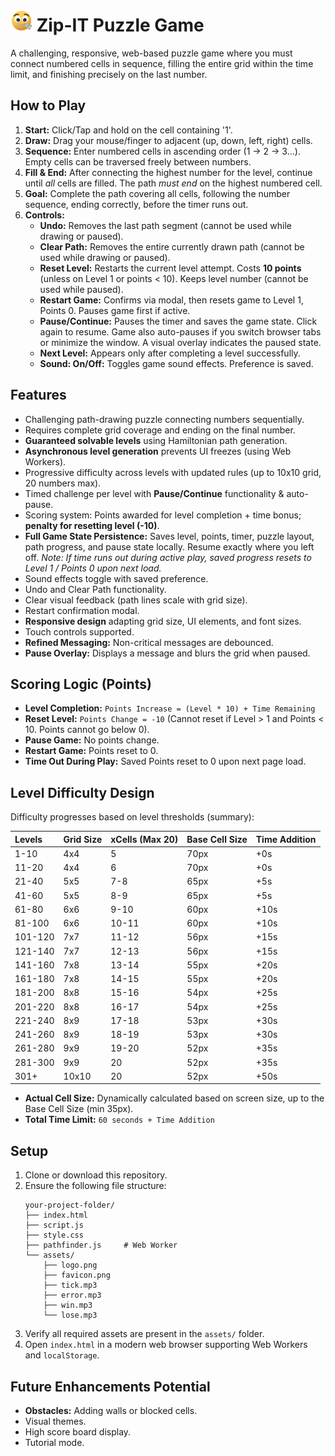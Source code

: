 # <img src="assets/logo.png" width="35"/> Zip-IT Puzzle Game

A challenging, responsive, web-based puzzle game where you must connect numbered cells in sequence, filling the entire grid within the time limit, and finishing precisely on the last number.

## How to Play

1.  **Start:** Click/Tap and hold on the cell containing '1'.
2.  **Draw:** Drag your mouse/finger to adjacent (up, down, left, right) cells.
3.  **Sequence:** Enter numbered cells in ascending order (1 -> 2 -> 3...). Empty cells can be traversed freely between numbers.
4.  **Fill & End:** After connecting the highest number for the level, continue until *all* cells are filled. The path *must end* on the highest numbered cell.
5.  **Goal:** Complete the path covering all cells, following the number sequence, ending correctly, before the timer runs out.
6.  **Controls:**
    *   **Undo:** Removes the last path segment (cannot be used while drawing or paused).
    *   **Clear Path:** Removes the entire currently drawn path (cannot be used while drawing or paused).
    *   **Reset Level:** Restarts the current level attempt. Costs **10 points** (unless on Level 1 or points < 10). Keeps level number (cannot be used while paused).
    *   **Restart Game:** Confirms via modal, then resets game to Level 1, Points 0. Pauses game first if active.
    *   **Pause/Continue:** Pauses the timer and saves the game state. Click again to resume. Game also auto-pauses if you switch browser tabs or minimize the window. A visual overlay indicates the paused state.
    *   **Next Level:** Appears only after completing a level successfully.
    *   **Sound: On/Off:** Toggles game sound effects. Preference is saved.

## Features

*   Challenging path-drawing puzzle connecting numbers sequentially.
*   Requires complete grid coverage and ending on the final number.
*   **Guaranteed solvable levels** using Hamiltonian path generation.
*   **Asynchronous level generation** prevents UI freezes (using Web Workers).
*   Progressive difficulty across levels with updated rules (up to 10x10 grid, 20 numbers max).
*   Timed challenge per level with **Pause/Continue** functionality & auto-pause.
*   Scoring system: Points awarded for level completion + time bonus; **penalty for resetting level (-10)**.
*   **Full Game State Persistence:** Saves level, points, timer, puzzle layout, path progress, and pause state locally. Resume exactly where you left off. *Note: If time runs out during active play, saved progress resets to Level 1 / Points 0 upon next load.*
*   Sound effects toggle with saved preference.
*   Undo and Clear Path functionality.
*   Clear visual feedback (path lines scale with grid size).
*   Restart confirmation modal.
*   **Responsive design** adapting grid size, UI elements, and font sizes.
*   Touch controls supported.
*   **Refined Messaging:** Non-critical messages are debounced.
*   **Pause Overlay:** Displays a message and blurs the grid when paused.

## Scoring Logic (Points)

*   **Level Completion:** `Points Increase = (Level * 10) + Time Remaining`
*   **Reset Level:** `Points Change = -10` (Cannot reset if Level > 1 and Points < 10. Points cannot go below 0).
*   **Pause Game:** No points change.
*   **Restart Game:** Points reset to 0.
*   **Time Out During Play:** Saved Points reset to 0 upon next page load.

## Level Difficulty Design

Difficulty progresses based on level thresholds (summary):

| Levels    | Grid Size | xCells (Max 20) | Base Cell Size | Time Addition |
| :-------- | :-------- | :-------------- | :------------- | :------------ |
| 1-10      | 4x4       | 5               | 70px           | +0s           |
| 11-20     | 4x4       | 6               | 70px           | +0s           |
| 21-40     | 5x5       | 7-8             | 65px           | +5s           |
| 41-60     | 5x5       | 8-9             | 65px           | +5s           |
| 61-80     | 6x6       | 9-10            | 60px           | +10s          |
| 81-100    | 6x6       | 10-11           | 60px           | +10s          |
| 101-120   | 7x7       | 11-12           | 56px           | +15s          |
| 121-140   | 7x7       | 12-13           | 56px           | +15s          |
| 141-160   | 7x8       | 13-14           | 55px           | +20s          |
| 161-180   | 7x8       | 14-15           | 55px           | +20s          |
| 181-200   | 8x8       | 15-16           | 54px           | +25s          |
| 201-220   | 8x8       | 16-17           | 54px           | +25s          |
| 221-240   | 8x9       | 17-18           | 53px           | +30s          |
| 241-260   | 8x9       | 18-19           | 53px           | +30s          |
| 261-280   | 9x9       | 19-20           | 52px           | +35s          |
| 281-300   | 9x9       | 20              | 52px           | +35s          |
| 301+      | 10x10     | 20              | 52px           | +50s          |

*   **Actual Cell Size:** Dynamically calculated based on screen size, up to the Base Cell Size (min 35px).
*   **Total Time Limit:** `60 seconds + Time Addition`

## Setup

1.  Clone or download this repository.
2.  Ensure the following file structure:
    ```
    your-project-folder/
    ├── index.html
    ├── script.js
    ├── style.css
    ├── pathfinder.js     # Web Worker
    └── assets/
        ├── logo.png
        ├── favicon.png
        ├── tick.mp3
        ├── error.mp3
        ├── win.mp3
        └── lose.mp3
    ```
3.  Verify all required assets are present in the `assets/` folder.
4.  Open `index.html` in a modern web browser supporting Web Workers and `localStorage`.

## Future Enhancements Potential

*   **Obstacles:** Adding walls or blocked cells.
*   Visual themes.
*   High score board display.
*   Tutorial mode.